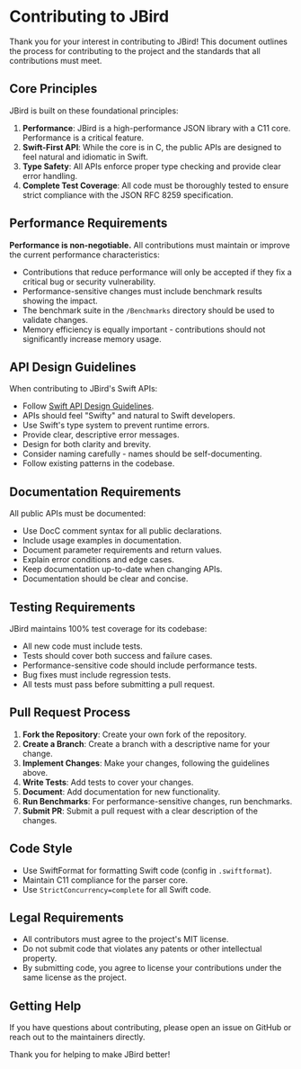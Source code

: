 # Contributing to JBird

Thank you for your interest in contributing to JBird! This document outlines the process for contributing to the project and the standards that all contributions must meet.

## Core Principles

JBird is built on these foundational principles:

1. **Performance**: JBird is a high-performance JSON library with a C11 core. Performance is a critical feature.
2. **Swift-First API**: While the core is in C, the public APIs are designed to feel natural and idiomatic in Swift.
3. **Type Safety**: All APIs enforce proper type checking and provide clear error handling.
4. **Complete Test Coverage**: All code must be thoroughly tested to ensure strict compliance with the JSON RFC 8259 specification.

## Performance Requirements

**Performance is non-negotiable.** All contributions must maintain or improve the current performance characteristics:

- Contributions that reduce performance will only be accepted if they fix a critical bug or security vulnerability.
- Performance-sensitive changes must include benchmark results showing the impact.
- The benchmark suite in the `/Benchmarks` directory should be used to validate changes.
- Memory efficiency is equally important - contributions should not significantly increase memory usage.

## API Design Guidelines

When contributing to JBird's Swift APIs:

- Follow [Swift API Design Guidelines](https://swift.org/documentation/api-design-guidelines/).
- APIs should feel "Swifty" and natural to Swift developers.
- Use Swift's type system to prevent runtime errors.
- Provide clear, descriptive error messages.
- Design for both clarity and brevity.
- Consider naming carefully - names should be self-documenting.
- Follow existing patterns in the codebase.

## Documentation Requirements

All public APIs must be documented:

- Use DocC comment syntax for all public declarations.
- Include usage examples in documentation.
- Document parameter requirements and return values.
- Explain error conditions and edge cases.
- Keep documentation up-to-date when changing APIs.
- Documentation should be clear and concise.

## Testing Requirements

JBird maintains 100% test coverage for its codebase:

- All new code must include tests.
- Tests should cover both success and failure cases.
- Performance-sensitive code should include performance tests.
- Bug fixes must include regression tests.
- All tests must pass before submitting a pull request.

## Pull Request Process

1. **Fork the Repository**: Create your own fork of the repository.
2. **Create a Branch**: Create a branch with a descriptive name for your change.
3. **Implement Changes**: Make your changes, following the guidelines above.
4. **Write Tests**: Add tests to cover your changes.
5. **Document**: Add documentation for new functionality.
6. **Run Benchmarks**: For performance-sensitive changes, run benchmarks.
7. **Submit PR**: Submit a pull request with a clear description of the changes.

## Code Style

- Use SwiftFormat for formatting Swift code (config in `.swiftformat`).
- Maintain C11 compliance for the parser core.
- Use `StrictConcurrency=complete` for all Swift code.

## Legal Requirements

- All contributors must agree to the project's MIT license.
- Do not submit code that violates any patents or other intellectual property.
- By submitting code, you agree to license your contributions under the same license as the project.

## Getting Help

If you have questions about contributing, please open an issue on GitHub or reach out to the maintainers directly.

Thank you for helping to make JBird better!
